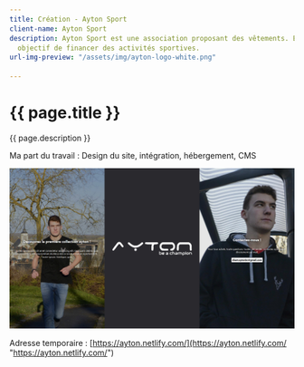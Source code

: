 ```yaml
---
title: Création - Ayton Sport
client-name: Ayton Sport
description: Ayton Sport est une association proposant des vêtements. Elle a pour
  objectif de financer des activités sportives.
url-img-preview: "/assets/img/ayton-logo-white.png"

---
```

# {{ page.title }}

{{ page.description }}

Ma part du travail : Design du site, intégration, hébergement, CMS

![](/assets/uploads/screenshot_ayton_sport.jpg)

Adresse temporaire : [https://ayton.netlify.com/](https://ayton.netlify.com/ "https://ayton.netlify.com/")